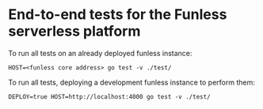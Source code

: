 # End-to-end tests for the Funless serverless platform

To run all tests on an already deployed funless instance:
```
HOST=<funless core address> go test -v ./test/
```

To run all tests, deploying a development funless instance to perform them:
```
DEPLOY=true HOST=http://localhost:4000 go test -v ./test/
```